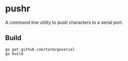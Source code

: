 # pushr

A command line utility to push characters to a serial port.

## Build

	go get github.com/tarm/goserial
	go build
